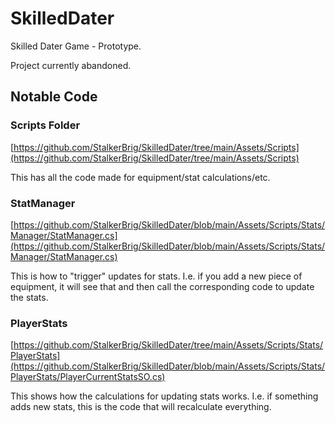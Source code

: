 # SkilledDater
 Skilled Dater Game - Prototype.

Project currently abandoned.


## Notable Code

### Scripts Folder
[https://github.com/StalkerBrig/SkilledDater/tree/main/Assets/Scripts](https://github.com/StalkerBrig/SkilledDater/tree/main/Assets/Scripts)

This has all the code made for equipment/stat calculations/etc.

### StatManager
[https://github.com/StalkerBrig/SkilledDater/blob/main/Assets/Scripts/Stats/Manager/StatManager.cs](https://github.com/StalkerBrig/SkilledDater/blob/main/Assets/Scripts/Stats/Manager/StatManager.cs)

This is how to "trigger" updates for stats.
I.e. if you add a new piece of equipment, it will see that and then call the corresponding code to update the stats.

### PlayerStats
[https://github.com/StalkerBrig/SkilledDater/tree/main/Assets/Scripts/Stats/PlayerStats](https://github.com/StalkerBrig/SkilledDater/blob/main/Assets/Scripts/Stats/PlayerStats/PlayerCurrentStatsSO.cs)

This shows how the calculations for updating stats works. 
I.e. if something adds new stats, this is the code that will recalculate everything.

